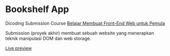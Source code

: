 # Bookshelf App

Dicoding Submission Course [Belajar Membuat Front-End Web untuk Pemula](https://www.dicoding.com/academies/315)

Submission (proyek akhir) membuat sebuah website yang menerapkan teknik manipulasi DOM dan web storage.

[Live preview](https://fauzan-radji.github.io/bookshelf-app/)
